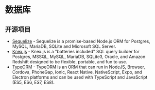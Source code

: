 # 数据库

## 开源项目

- [Sequelize](https://sequelize.org) - Sequelize is a promise-based Node.js ORM for Postgres, MySQL, MariaDB, SQLite and Microsoft SQL Server.
- [Knex.js](http://knexjs.org/) - Knex.js is a "batteries included" SQL query builder for Postgres, MSSQL, MySQL, MariaDB, SQLite3, Oracle, and Amazon Redshift designed to be flexible, portable, and fun to use.
- [TypeORM](https://typeorm.io/#/) - TypeORM is an ORM that can run in NodeJS, Browser, Cordova, PhoneGap, Ionic, React Native, NativeScript, Expo, and Electron platforms and can be used with TypeScript and JavaScript (ES5, ES6, ES7, ES8).
